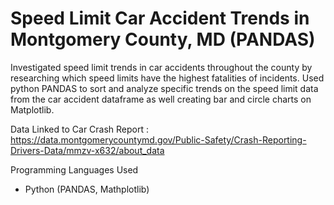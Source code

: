 # Speed Limit Car Accident Trends in Montgomery County, MD (PANDAS)

Investigated speed limit trends in car accidents throughout the county by researching which speed limits have the highest fatalities of incidents. Used python PANDAS to sort and analyze specific trends on the speed limit data from the car accident dataframe as well creating bar and circle charts on Matplotlib.

Data Linked to Car Crash Report : https://data.montgomerycountymd.gov/Public-Safety/Crash-Reporting-Drivers-Data/mmzv-x632/about_data

Programming Languages Used

- Python (PANDAS, Mathplotlib)
